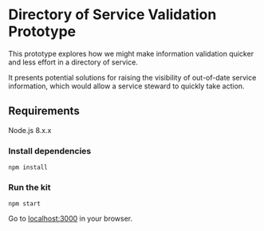# Directory of Service Validation Prototype

This prototype explores how we might make information validation quicker and less effort in a directory of service.

It presents potential solutions for raising the visibility of out-of-date service information, which would allow a service steward to quickly take action.

## Requirements

Node.js 8.x.x

### Install dependencies

```
npm install
```

### Run the kit
```
npm start
```

Go to [localhost:3000](http://localhost:3000) in your browser.